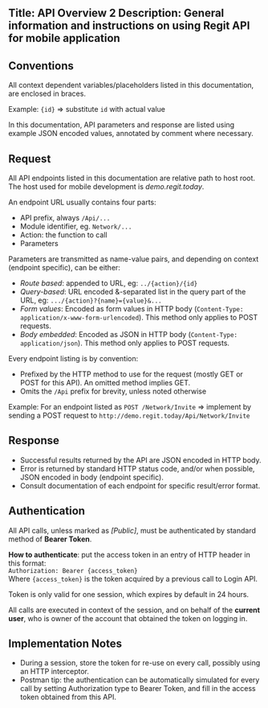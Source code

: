 Title: API Overview 2
Description: General information and instructions on using Regit API for mobile application
----
## Conventions
All context dependent variables/placeholders listed in this documentation, are enclosed in braces.

Example: `{id}` => substitute `id` with actual value

In this documentation, API parameters and response are listed using example JSON encoded values, annotated by comment where necessary.
## Request
All API endpoints listed in this documentation are relative path to host root. The host used for mobile development is _demo.regit.today_.

An endpoint URL usually contains four parts:
* API prefix, always `/Api/...`
* Module identifier, eg. `Network/...`
* Action: the function to call
* Parameters

Parameters are transmitted as name-value pairs, and depending on context (endpoint specific), can be either:
* _Route based_: appended to URL, eg: `../{action}/{id}`
* _Query-based_: URL encoded &-separated list in the query part of the URL, eg: `.../{action}?{name}={value}&...`
* _Form values_: Encoded as form values in HTTP body (`Content-Type: application/x-www-form-urlencoded`). This method only applies to POST requests.
* _Body embedded_: Encoded as JSON in HTTP body (`Content-Type: application/json`). This method only applies to POST requests.

Every endpoint listing is by convention:
* Prefixed by the HTTP method to use for the request (mostly GET or POST for this API). An omitted method implies GET.
* Omits the `/Api` prefix for brevity, unless noted otherwise

Example: For an endpoint listed as `POST /Network/Invite` => implement by sending a POST request to `http://demo.regit.today/Api/Network/Invite`

## Response
* Successful results returned by the API are JSON encoded in HTTP body.
* Error is returned by standard HTTP status code, and/or when possible, JSON encoded in body (endpoint specific).
* Consult documentation of each endpoint for specific result/error format.

## Authentication
All API calls, unless marked as _[Public]_, must be authenticated by standard method of **Bearer Token**. 

**How to authenticate**: put the access token in an entry of HTTP header in this format:  
`Authorization: Bearer {access_token}`  
Where `{access_token}` is the token acquired by a previous call to Login API.

Token is only valid for one session, which expires by default in 24 hours.

All calls are executed in context of the session, and on behalf of the **current user**, who is owner of the account that obtained the token on logging in.

## Implementation Notes
* During a session, store the token for re-use on every call, possibly using an HTTP interceptor.
* Postman tip: the authentication can be automatically simulated for every call by setting Authorization type to Bearer Token, and fill in the access token obtained from this API.
